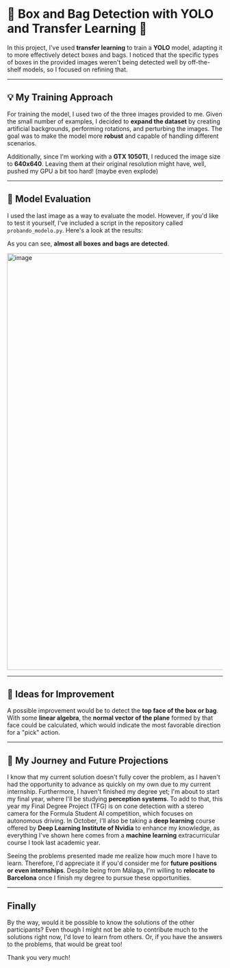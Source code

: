 # 🚀 Box and Bag Detection with YOLO and Transfer Learning 🚀

In this project, I've used **transfer learning** to train a **YOLO** model, adapting it to more effectively detect boxes and bags. I noticed that the specific types of boxes in the provided images weren't being detected well by off-the-shelf models, so I focused on refining that.

---

## 💡 My Training Approach

For training the model, I used two of the three images provided to me. Given the small number of examples, I decided to **expand the dataset** by creating artificial backgrounds, performing rotations, and perturbing the images. The goal was to make the model more **robust** and capable of handling different scenarios.

Additionally, since I'm working with a **GTX 1050TI**, I reduced the image size to **640x640**. Leaving them at their original resolution might have, well, pushed my GPU a bit too hard! (maybe even explode)

---

## 👀 Model Evaluation

I used the last image as a way to evaluate the model. However, if you'd like to test it yourself, I've included a script in the repository called `probando_modelo.py`. Here's a look at the results:

As you can see, **almost all boxes and bags are detected**.

<img width="970" height="972" alt="image" src="https://github.com/user-attachments/assets/d08e9896-34a0-4e71-be2d-0955de32cb2f" />

---

## 🎯 Ideas for Improvement

A possible improvement would be to detect the **top face of the box or bag**. With some **linear algebra**, the **normal vector of the plane** formed by that face could be calculated, which would indicate the most favorable direction for a "pick" action.

---

## 🌱 My Journey and Future Projections

I know that my current solution doesn't fully cover the problem, as I haven't had the opportunity to advance as quickly on my own due to my current internship. Furthermore, I haven't finished my degree yet; I'm about to start my final year, where I'll be studying **perception systems**. To add to that, this year my Final Degree Project (TFG) is on cone detection with a stereo camera for the Formula Student AI competition, which focuses on autonomous driving. In October, I'll also be taking a **deep learning** course offered by **Deep Learning Institute of Nvidia** to enhance my knowledge, as everything I've shown here comes from a **machine learning** extracurricular course I took last academic year.

Seeing the problems presented made me realize how much more I have to learn. Therefore, I'd appreciate it if you'd consider me for **future positions or even internships**. Despite being from Málaga, I'm willing to **relocate to Barcelona** once I finish my degree to pursue these opportunities.

---

## Finally

By the way, would it be possible to know the solutions of the other participants? Even though I might not be able to contribute much to the solutions right now, I'd love to learn from others. Or, if you have the answers to the problems, that would be great too!

Thank you very much!
